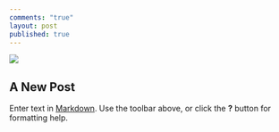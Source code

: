 ```yaml
---
comments: "true"
layout: post
published: true
---
```


![](/images/delete.png)
## A New Post

Enter text in [Markdown](http://daringfireball.net/projects/markdown/). Use the toolbar above, or click the **?** button for formatting help.